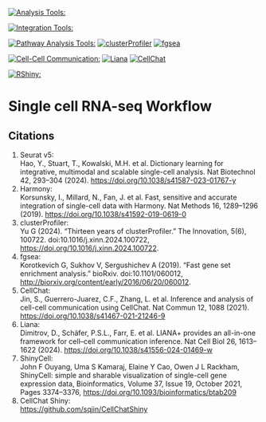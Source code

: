 [![Analysis Tools:](https://img.shields.io/badge/Analysis%20Tools:-Seurat%20v5&#46;1&#46;0-orange.svg)](https://satijalab.org/seurat/)

[![Integration Tools:](https://img.shields.io/badge/Integration%20Tools:-Harmony%20v1&#46;2&#46;3-FFD700)](https://github.com/immunogenomics/harmony)

[![Pathway Analysis Tools:](https://img.shields.io/badge/Package%20Analysis%20Tools:-grey)](https://github.com/saumyapo/scRNAseq_workflow/) [![clusterProfiler](https://img.shields.io/badge/clusterProfiler%20v4&#46;12&#46;6-darkred.svg)](https://bioconductor.org/packages/release/bioc/html/clusterProfiler.html) [![fgsea](https://img.shields.io/badge/fgsea%20v1&#46;24&#46;0-darkgreen.svg)](https://github.com/alserglab/fgsea)

[![Cell-Cell Communication:](https://img.shields.io/badge/Cell%E2%80%94Cell%20Communication:-grey)](https://github.com/saumyapo/scRNAseq_workflow/) [![Liana](https://img.shields.io/badge/Liana%20v0&#46;1&#46;14-blue.svg)](https://saezlab.github.io/liana/index.html) [![CellChat](https://img.shields.io/badge/CellChat%20v2&#46;1&#46;2-purple.svg)](https://github.com/sqjin/CellChat)

[![RShiny:](https://img.shields.io/badge/RShiny:-ShinyCell%20v2&#46;1&#46;0-pink)](https://github.com/SGDDNB/ShinyCell)

# Single cell RNA-seq Workflow


## Citations
1. Seurat v5: <br>
Hao, Y., Stuart, T., Kowalski, M.H. et al. Dictionary learning for integrative, multimodal and scalable single-cell analysis. Nat Biotechnol 42, 293–304 (2024). https://doi.org/10.1038/s41587-023-01767-y
2. Harmony: <br>
Korsunsky, I., Millard, N., Fan, J. et al. Fast, sensitive and accurate integration of single-cell data with Harmony. Nat Methods 16, 1289–1296 (2019). https://doi.org/10.1038/s41592-019-0619-0
3. clusterProfiler: <br>
Yu G (2024). “Thirteen years of clusterProfiler.” The Innovation, 5(6), 100722. doi:10.1016/j.xinn.2024.100722, https://doi.org/10.1016/j.xinn.2024.100722.
4. fgsea: <br>
Korotkevich G, Sukhov V, Sergushichev A (2019). “Fast gene set enrichment analysis.” bioRxiv. doi:10.1101/060012, http://biorxiv.org/content/early/2016/06/20/060012.
5. CellChat: <br>
Jin, S., Guerrero-Juarez, C.F., Zhang, L. et al. Inference and analysis of cell-cell communication using CellChat. Nat Commun 12, 1088 (2021). https://doi.org/10.1038/s41467-021-21246-9
6. Liana: <br>
Dimitrov, D., Schäfer, P.S.L., Farr, E. et al. LIANA+ provides an all-in-one framework for cell–cell communication inference. Nat Cell Biol 26, 1613–1622 (2024). https://doi.org/10.1038/s41556-024-01469-w
7. ShinyCell: <br>
John F Ouyang, Uma S Kamaraj, Elaine Y Cao, Owen J L Rackham, ShinyCell: simple and sharable visualization of single-cell gene expression data, Bioinformatics, Volume 37, Issue 19, October 2021, Pages 3374–3376, https://doi.org/10.1093/bioinformatics/btab209
8. CellChat Shiny: <br>
https://github.com/sqjin/CellChatShiny
